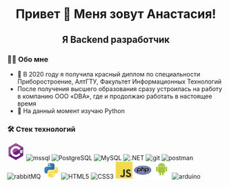 <h1 align="center">Привет 👋 Меня зовут Анастасия!</h1>
<h2 align="center">Я Backend разработчик</h1>

<h3 align="left">👩‍💻 Обо мне</h3>

- 📕 В 2020 году я получила красный диплом по специальности Приборостроение, АлтГТУ, Факультет Информационных Технологий
- После получения высшего образования сразу устроилась на работу в компанию ООО «DBA», где и продолжаю работать в настоящее время
- 🧠 На данный момент изучаю Python

<h3 align="left">🛠 Стек технологий</h3>

<div align="left"> 
	<img src="https://raw.githubusercontent.com/devicons/devicon/master/icons/csharp/csharp-original.svg" alt="csharp" width="40" height="40"/>
	<img src="https://www.svgrepo.com/show/303229/microsoft-sql-server-logo.svg" alt="mssql" width="40" height="40"/>
	<img src="https://raw.githubusercontent.com/danielcranney/readme-generator/main/public/icons/skills/postgresql-colored.svg" width="36" height="36" alt="PostgreSQL" title="PostgreSQL"/>
	<img src="https://raw.githubusercontent.com/danielcranney/readme-generator/main/public/icons/skills/mysql-colored.svg" width="36" height="36" alt="MySQL" title="MySQL"/>
	<img src="https://raw.githubusercontent.com/danielcranney/readme-generator/main/public/icons/skills/dot-net-colored.svg" width="36" height="36" alt=".NET" title=".NET"/>
	<img src="https://www.vectorlogo.zone/logos/git-scm/git-scm-icon.svg" alt="git" width="40" height="40" title="GIT"/>
	<img src="https://www.vectorlogo.zone/logos/getpostman/getpostman-icon.svg" alt="postman" width="40" height="40" title="Postman"/>
	<img src="https://www.vectorlogo.zone/logos/rabbitmq/rabbitmq-icon.svg" alt="rabbitMQ" width="40" height="40" title="RabbitMQ"/>
	<img src="https://raw.githubusercontent.com/devicons/devicon/master/icons/python/python-original.svg" alt="python" width="40" height="40" title="Python"/>
	<img src="https://raw.githubusercontent.com/danielcranney/readme-generator/main/public/icons/skills/html5-colored.svg" width="36" height="36" alt="HTML5" title="HTML5"/>
	<img src="https://raw.githubusercontent.com/danielcranney/readme-generator/main/public/icons/skills/css3-colored.svg" width="36" height="36" alt="CSS3" title="CSS3"/>
	<img src="https://raw.githubusercontent.com/devicons/devicon/master/icons/javascript/javascript-original.svg" alt="javascript" width="40" height="40" title="JavaScript"/>
	<img src="https://raw.githubusercontent.com/devicons/devicon/master/icons/php/php-original.svg" alt="php" width="40" height="40" title="PHP"/>
	<img src="https://raw.githubusercontent.com/devicons/devicon/master/icons/android/android-original-wordmark.svg" alt="android" width="40" height="40" title="Android"/>
	<img src="https://cdn.worldvectorlogo.com/logos/arduino-1.svg" alt="arduino" width="40" height="40" title="Arduino"/>
</div>